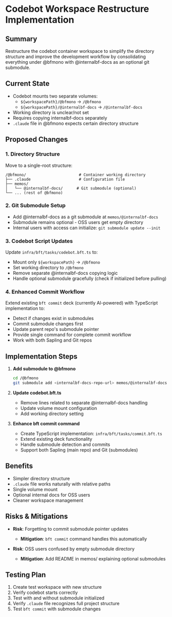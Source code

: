 # Codebot Workspace Restructure Implementation

## Summary

Restructure the codebot container workspace to simplify the directory structure
and improve the development workflow by consolidating everything under @bfmono
with @internalbf-docs as an optional git submodule.

## Current State

- Codebot mounts two separate volumes:
  - `${workspacePath}/@bfmono` → `/@bfmono`
  - `${workspacePath}/@internalbf-docs` → `/@internalbf-docs`
- Working directory is unclear/not set
- Requires copying internalbf-docs separately
- `.claude` file in @bfmono expects certain directory structure

## Proposed Changes

### 1. Directory Structure

Move to a single-root structure:

```
/@bfmono/                       # Container working directory
├── .claude                     # Configuration file
├── memos/
│   └── @internalbf-docs/      # Git submodule (optional)
└── ... (rest of @bfmono)
```

### 2. Git Submodule Setup

- Add @internalbf-docs as a git submodule at `memos/@internalbf-docs`
- Submodule remains optional - OSS users get empty directory
- Internal users with access can initialize: `git submodule update --init`

### 3. Codebot Script Updates

Update `infra/bft/tasks/codebot.bft.ts` to:

- Mount only `${workspacePath}` → `/@bfmono`
- Set working directory to `/@bfmono`
- Remove separate @internalbf-docs copying logic
- Handle optional submodule gracefully (check if initialized before pulling)

### 4. Enhanced Commit Workflow

Extend existing `bft commit` deck (currently AI-powered) with TypeScript
implementation to:

- Detect if changes exist in submodules
- Commit submodule changes first
- Update parent repo's submodule pointer
- Provide single command for complete commit workflow
- Work with both Sapling and Git repos

## Implementation Steps

1. **Add submodule to @bfmono**
   ```bash
   cd /@bfmono
   git submodule add <internalbf-docs-repo-url> memos/@internalbf-docs
   ```

2. **Update codebot.bft.ts**
   - Remove lines related to separate @internalbf-docs handling
   - Update volume mount configuration
   - Add working directory setting

3. **Enhance bft commit command**
   - Create TypeScript implementation: `infra/bft/tasks/commit.bft.ts`
   - Extend existing deck functionality
   - Handle submodule detection and commits
   - Support both Sapling (main repo) and Git (submodules)

## Benefits

- Simpler directory structure
- `.claude` file works naturally with relative paths
- Single volume mount
- Optional internal docs for OSS users
- Cleaner workspace management

## Risks & Mitigations

- **Risk**: Forgetting to commit submodule pointer updates
  - **Mitigation**: `bft commit` command handles this automatically

- **Risk**: OSS users confused by empty submodule directory
  - **Mitigation**: Add README in memos/ explaining optional submodules

## Testing Plan

1. Create test workspace with new structure
2. Verify codebot starts correctly
3. Test with and without submodule initialized
4. Verify `.claude` file recognizes full project structure
5. Test `bft commit` with submodule changes
